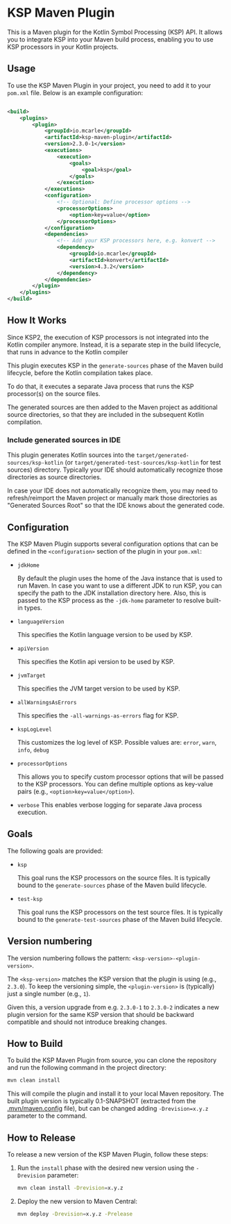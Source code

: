 # KSP Maven Plugin

This is a Maven plugin for the Kotlin Symbol Processing (KSP) API. It allows you to integrate KSP into your Maven build process, enabling
you to use KSP processors in your Kotlin projects.

## Usage

To use the KSP Maven Plugin in your project, you need to add it to your `pom.xml` file. Below is an example configuration:

```xml

<build>
    <plugins>
        <plugin>
            <groupId>io.mcarle</groupId>
            <artifactId>ksp-maven-plugin</artifactId>
            <version>2.3.0-1</version>
            <executions>
                <execution>
                    <goals>
                        <goal>ksp</goal>
                    </goals>
                </execution>
            </executions>
            <configuration>
                <!-- Optional: Define processor options -->
                <processorOptions>
                    <option>key=value</option>
                </processorOptions>
            </configuration>
            <dependencies>
                <!-- Add your KSP processors here, e.g. konvert -->
                <dependency>
                    <groupId>io.mcarle</groupId>
                    <artifactId>konvert</artifactId>
                    <version>4.3.2</version>
                </dependency>
            </dependencies>
        </plugin>
    </plugins>
</build>
```

## How It Works

Since KSP2, the execution of KSP processors is not integrated into the Kotlin compiler anymore.
Instead, it is a separate step in the build lifecycle, that runs in advance to the Kotlin compiler

This plugin executes KSP in the `generate-sources` phase of the Maven build lifecycle, before the Kotlin compilation takes place.

To do that, it executes a separate Java process that runs the KSP processor(s) on the source files.

The generated sources are then added to the Maven project as additional source directories, so that they are included in the subsequent
Kotlin compilation.

### Include generated sources in IDE

This plugin generates Kotlin sources into the `target/generated-sources/ksp-kotlin` (or `target/generated-test-sources/ksp-kotlin` for test
sources) directory. Typically your IDE should automatically recognize those directories as source directories.

In case your IDE does not automatically recognize them, you may need to refresh/reimport the Maven project
or manually mark those directories as "Generated Sources Root" so that the IDE knows about the generated code.

## Configuration

The KSP Maven Plugin supports several configuration options that can be defined in the `<configuration>` section of the plugin in your
`pom.xml`:

* `jdkHome`

  By default the plugin uses the home of the Java instance that is used to run Maven.
  In case you want to use a different JDK to run KSP, you can specify the path to the JDK installation directory here.
  Also, this is passed to the KSP process as the `-jdk-home` parameter to resolve built-in types.
* `languageVersion`

  This specifies the Kotlin language version to be used by KSP.
* `apiVersion`

  This specifies the Kotlin api version to be used by KSP.
* `jvmTarget`

  This specifies the JVM target version to be used by KSP.
* `allWarningsAsErrors`

  This specifies the `-all-warnings-as-errors` flag for KSP.
* `kspLogLevel`

  This customizes the log level of KSP. Possible values are: `error`, `warn`, `info`, `debug`
* `processorOptions`

  This allows you to specify custom processor options that will be passed to the KSP processors.
  You can define multiple options as key-value pairs (e.g., `<option>key=value</option>`).

* `verbose`
  This enables verbose logging for separate Java process execution.

## Goals

The following goals are provided:
* `ksp`

  This goal runs the KSP processors on the source files.
  It is typically bound to the `generate-sources` phase of the Maven build lifecycle.
* `test-ksp`

  This goal runs the KSP processors on the test source files.
  It is typically bound to the `generate-test-sources` phase of the Maven build lifecycle.

## Version numbering

The version numbering follows the pattern: `<ksp-version>-<plugin-version>`.

The `<ksp-version>` matches the KSP version that the plugin is using (e.g., `2.3.0`).
To keep the versioning simple, the `<plugin-version>` is (typically) just a single number (e.g., `1`).

Given this, a version upgrade from e.g. `2.3.0-1` to `2.3.0-2` indicates a new plugin version for the same KSP version
that should be backward compatible and should not introduce breaking changes.

## How to Build

To build the KSP Maven Plugin from source, you can clone the repository and run the following command in the project directory:

```bash
mvn clean install
```

This will compile the plugin and install it to your local Maven repository.
The built plugin version is typically 0.1-SNAPSHOT (extracted from the [.mvn/maven.config](.mvn/maven.config) file),
but can be changed adding `-Drevision=x.y.z` parameter to the command.

## How to Release

To release a new version of the KSP Maven Plugin, follow these steps:

1. Run the `install` phase with the desired new version using the `-Drevision` parameter:

   ```bash
   mvn clean install -Drevision=x.y.z
   ```

2. Deploy the new version to Maven Central:

   ```bash
   mvn deploy -Drevision=x.y.z -Prelease
   ```

